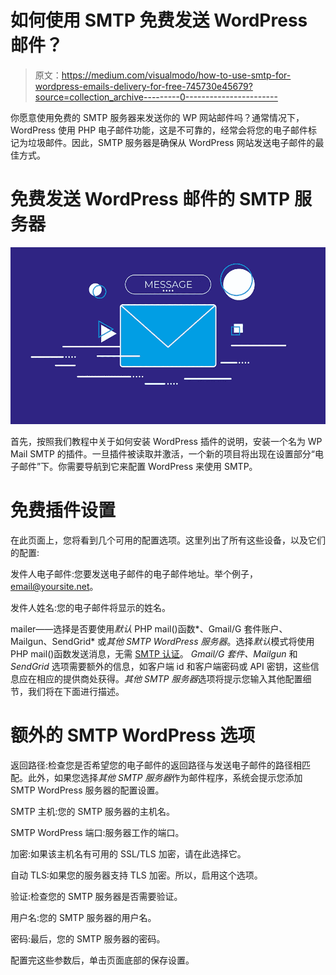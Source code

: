 # 如何使用 SMTP 免费发送 WordPress 邮件？

> 原文：<https://medium.com/visualmodo/how-to-use-smtp-for-wordpress-emails-delivery-for-free-745730e45679?source=collection_archive---------0----------------------->

你愿意使用免费的 SMTP 服务器来发送你的 WP 网站邮件吗？通常情况下，WordPress 使用 PHP 电子邮件功能，这是不可靠的，经常会将您的电子邮件标记为垃圾邮件。因此，SMTP 服务器是确保从 WordPress 网站发送电子邮件的最佳方式。

# 免费发送 WordPress 邮件的 SMTP 服务器

![](img/d582abd58de64fe09b18ef013d034f6e.png)

首先，按照我们教程中关于如何安装 WordPress 插件的说明，安装一个名为 WP Mail SMTP 的插件。一旦插件被读取并激活，一个新的项目将出现在设置部分“电子邮件”下。你需要导航到它来配置 WordPress 来使用 SMTP。

# 免费插件设置

在此页面上，您将看到几个可用的配置选项。这里列出了所有这些设备，以及它们的配置:

发件人电子邮件:您要发送电子邮件的电子邮件地址。举个例子，email@yoursite.net。

发件人姓名:您的电子邮件将显示的姓名。

mailer——选择是否要使用*默认* PHP mail()函数*、Gmail/G 套件账户、Mailgun、SendGrid* 或*其他 SMTP WordPress 服务器*。选择*默认*模式将使用 PHP mail()函数发送消息，无需 [SMTP 认证](https://visualmodo.com/setup-smtp-wordpress-email-delivery/)。 *Gmail/G 套件、Mailgun* 和 *SendGrid* 选项需要额外的信息，如客户端 id 和客户端密码或 API 密钥，这些信息应在相应的提供商处获得。*其他 SMTP 服务器*选项将提示您输入其他配置细节，我们将在下面进行描述。

# 额外的 SMTP WordPress 选项

返回路径:检查您是否希望您的电子邮件的返回路径与发送电子邮件的路径相匹配。此外，如果您选择*其他 SMTP 服务器*作为邮件程序，系统会提示您添加 SMTP WordPress 服务器的配置设置。

SMTP 主机:您的 SMTP 服务器的主机名。

SMTP WordPress 端口:服务器工作的端口。

加密:如果该主机名有可用的 SSL/TLS 加密，请在此选择它。

自动 TLS:如果您的服务器支持 TLS 加密。所以，启用这个选项。

验证:检查您的 SMTP 服务器是否需要验证。

用户名:您的 SMTP 服务器的用户名。

密码:最后，您的 SMTP 服务器的密码。

配置完这些参数后，单击页面底部的保存设置。